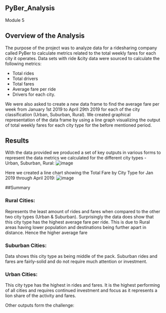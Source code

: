 ## PyBer_Analysis
Module 5

## Overview of the Analysis
The purpose of the project was to analyze data for a ridesharing company called PyBer to calculate metrics related to the total weekly fares for each city it operates. Data sets with ride &city data were sourced to calculate the following metrics:
  - Total rides
  - Total drivers
  - Total fares
  - Average fare per ride
  - Drivers for each city.

We were also asked to create a new data frame to find the average fare per week from January 1st 2019 to April 29th 2019 for each of the city classification (Urban, Suburban, Rural). We created graphical representation of the data frame by using a line graph visualizing the output of total weekly fares for each city type for the before mentioned period. 

## Results
With the data provided we produced a set of key outputs in various forms to represent the data metrics we calculated for the different city types - Urban, Suburban, Rural:
![image](https://user-images.githubusercontent.com/78942339/127580524-d629d434-5463-4d6f-aa8e-14b4959109de.png)

Here we created a line chart showing the Total Fare by City Type for Jan 2019 through April 2019:
![image](https://user-images.githubusercontent.com/78942339/127580701-880f5da6-f5c7-4024-b9d8-723039c5ff21.png)

##Summary

### Rural Cities:
Represents the least amount of rides and fares when compared to the other two city types (Urban & Suburban). Surprisingly the data does show that this city type has the highest average fare per ride. This is due to Rural areas having lower population and destinations being further apart in distance. Hence the higher average fare

### Suburban Cities:
Data shows this city type as being middle of the pack. Suburban rides and fares are fairly-solid and do not require much attention or investment. 

### Urban Cities: 
This city type has the highest in rides and fares.  It is the highest performing of all cities and requires continued investment and focus as it represents a lion share of the activity and fares.

Other outputs form the challenge:

